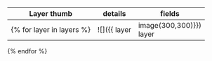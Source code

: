 | Layer thumb                     | details   | fields   |
| ------------------------------ | --------- | -------- |
{% for layer in layers %} | ![]({{ layer|image(300,300)}})<br/>layer|image(150,150,extent=[759723,5035882,763553,5038034])}}) | NAME: {{ layer.name }} <br/>CRS: {{ layer.obj.crs().authid() }}<br/>TYPE:{{ layer.layerType }}     | {%if layer|isVector() %}{% for f in layer.fields %}{{ f }}<br/>{% endfor %}{% else %}**no fields**{% endif %} |
{% endfor %}